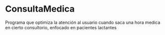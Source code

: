 # ConsultaMedica
Programa que optimiza la atención al usuario cuando saca una hora medica en cierto consultorio, enfocado en pacientes lactantes
